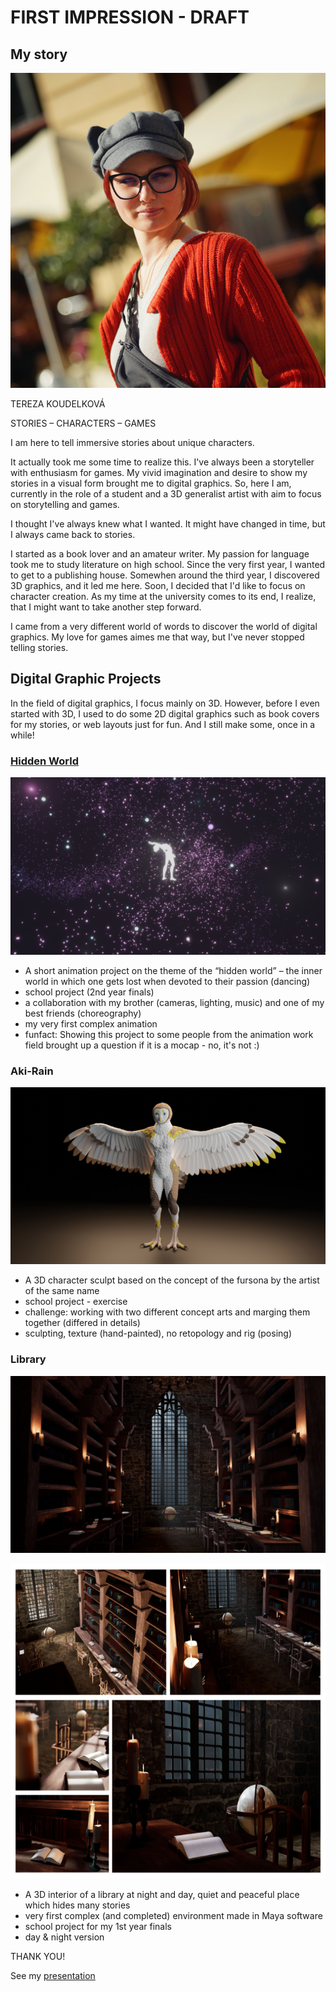 # FIRST IMPRESSION - DRAFT

## My story
![Tereza Koudelkova](img/tereza-koudelkova.jpg)

TEREZA KOUDELKOVÁ

STORIES – CHARACTERS – GAMES

I am here to tell immersive stories about unique characters.

It actually took me some time to realize this. I've always been a storyteller with enthusiasm for games. My vivid imagination and desire to show my stories in a visual form brought me to digital graphics. So, here I am, currently in the role of a student and a 3D generalist artist with aim to focus on storytelling and games.

I thought I've always knew what I wanted. It might have changed in time, but I always came back to stories.

I started as a book lover and an amateur writer. My passion for language took me to study literature on high school. Since the very first year, I wanted to get to a publishing house. Somewhen around the third year, I discovered 3D graphics, and it led me here. Soon, I decided that I'd like to focus on character creation. As my time at the university comes to its end, I realize, that I might want to take another step forward.

I came from a very different world of words to discover the world of digital graphics. My love for games aimes me that way, but I've never stopped telling stories.

## Digital Graphic Projects
In the field of digital graphics, I focus mainly on 3D. However, before I even started with 3D, I used to do some 2D digital graphics such as book covers for my stories, or web layouts just for fun. And I still make some, once in a while!

### [Hidden World](https://youtu.be/mKqspzBNTH8)
![Hidden World](img/hidden-world.png)
- A short animation project on the theme of the “hidden world” – the inner world in which one gets lost when devoted to their passion (dancing)
- school project (2nd year finals)
- a collaboration with my brother (cameras, lighting, music) and one of my best friends (choreography)
- my very first complex animation
- funfact: Showing this project to some people from the animation work field brought up a question if it is a mocap - no, it's not :)

### Aki-Rain
![Aki Rain](img/aki-rain.png)
- A 3D character sculpt based on the concept of the fursona by the artist of the same name
- school project - exercise
- challenge: working with two different concept arts and marging them together (differed in details)
- sculpting, texture (hand-painted), no retopology and rig (posing)

### Library
![Library Night](img/Library_Night.png)

![Library Project Images Collage](img/library-project-images-collage.png)
- A 3D interior of a library at night and day, quiet and peaceful place which hides many stories
- very first complex (and completed) environment made in Maya software
- school project for my 1st year finals
- day & night version


THANK YOU!

See my [presentation](https://www.canva.com/design/DAFzyQPEQXg/Juk2QSs77XM8zXCNxTtVdQ/view?utm_content=DAFzyQPEQXg&utm_campaign=designshare&utm_medium=link&utm_source=editor)

